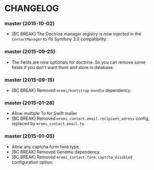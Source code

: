 CHANGELOG
=========

### master (2015-10-02)

* [BC BREAK] The Doctrine manager registry is now injected in the ``ContactManager`` to fix Symfony 3.0 compatibility.

### master (2015-09-25)

* The fields are now optionals for doctrine. So you can remove some fields if you don't want them and store in database.

### master (2015-09-15)

* [BC BREAK] Removed ``mremi/bootstrap-bundle`` dependency.

### master (2015-01-28)

* Allow multiple To for Swift mailer
* [BC BREAK] Removed ``mremi_contact.email.recipient_adress`` config, replaced by ``mremi_contact.email.to``.

### master (2015-01-05)

* Allow any captcha form field type.
* [BC BREAK] Removed Genemu dependency.
* [BC BREAK] Removed ``mremi_contact.form.captcha_disabled`` configuration option.
